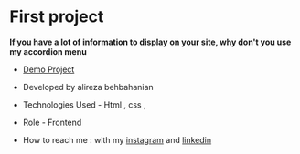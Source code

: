 # First project

**If you have a lot of information to display on your site, why don't you use my accordion menu**

- [Demo Project](https://alirezabeb.github.io/first-project/PR1.html)

- Developed by alireza behbahanian

- Technologies Used - Html , css , 

- Role - Frontend

- How to reach me : with my [instagram](https://www.instagram.com/alireza_behweb/) and [linkedin](https://www.linkedin.com/in/alireza-behbahanian-90b980160/)

